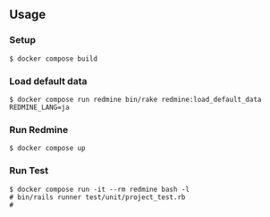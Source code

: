 ## Usage

### Setup

```console
$ docker compose build
```

### Load default data

```console
$ docker compose run redmine bin/rake redmine:load_default_data REDMINE_LANG=ja
```

### Run Redmine

```console
$ docker compose up
```

### Run Test

```console
$ docker compose run -it --rm redmine bash -l
# bin/rails runner test/unit/project_test.rb
# 
```
